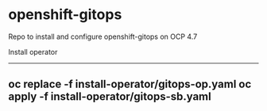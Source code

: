 # openshift-gitops
Repo to install and configure openshift-gitops on OCP 4.7

Install operator

----
oc replace -f install-operator/gitops-op.yaml
oc apply -f install-operator/gitops-sb.yaml
----
